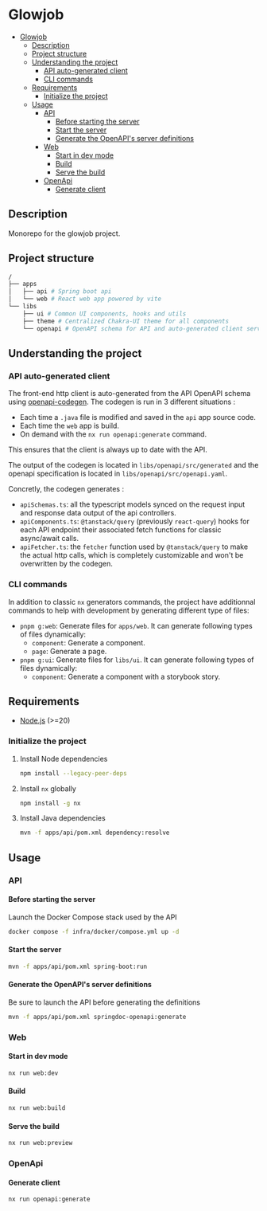 # Glowjob

* [Glowjob](#glowjob)
  * [Description](#description)
  * [Project structure](#project-structure)
  * [Understanding the project](#understanding-the-project)
    * [API auto-generated client](#api-auto-generated-client)
    * [CLI commands](#cli-commands)
  * [Requirements](#requirements)
    * [Initialize the project](#initialize-the-project)
  * [Usage](#usage)
    * [API](#api)
      * [Before starting the server](#before-starting-the-server)
      * [Start the server](#start-the-server)
      * [Generate the OpenAPI's server definitions](#generate-the-openapis-server-definitions)
    * [Web](#web)
      * [Start in dev mode](#start-in-dev-mode)
      * [Build](#build)
      * [Serve the build](#serve-the-build)
    * [OpenApi](#openapi)
      * [Generate client](#generate-client)

## Description

Monorepo for the glowjob project.

## Project structure

``` bash
/
├── apps 
│   ├── api # Spring boot api
│   └── web # React web app powered by vite
└── libs
    ├── ui # Common UI components, hooks and utils
    ├── theme # Centralized Chakra-UI theme for all components
    └── openapi # OpenAPI schema for API and auto-generated client services and typescript models
```

## Understanding the project

### API auto-generated client

The front-end http client is auto-generated from the API OpenAPI schema using [openapi-codegen](https://github.com/fabien0102/openapi-codegen).
The codegen is run in 3 different situations :
- Each time a `.java` file is modified and saved in the `api` app source code.
- Each time the `web` app is build.
- On demand with the `nx run openapi:generate` command.

This ensures that the client is always up to date with the API.

The output of the codegen is located in `libs/openapi/src/generated` and the openapi specification is located in `libs/openapi/src/openapi.yaml`.

Concretly, the codegen generates :
- `apiSchemas.ts`: all the typescript models synced on the request input and response data output of the api controllers.
- `apiComponents.ts`: `@tanstack/query` (previously `react-query`) hooks for each API endpoint their associated fetch functions for classic async/await calls.
- `apiFetcher.ts`: the `fetcher` function used by `@tanstack/query` to make the actual http calls, which is completely customizable and won't be overwritten by the codegen.

### CLI commands

In addition to classic `nx` generators commands, the project have additionnal commands to help with development by generating different type of files:
- `pnpm g:web`: Generate files for `apps/web`. It can generate following types of files dynamically:
    - `component`: Generate a component.
    - `page`: Generate a page.
- `pnpm g:ui`: Generate files for `libs/ui`. It can generate following types of files dynamically:
    - `component`: Generate a component with a storybook story.

## Requirements

- [Node.js](https://nodejs.org/en/) (>=20)

### Initialize the project

1. Install Node dependencies
    ```bash
    npm install --legacy-peer-deps
    ```
2. Install `nx` globally
    ```bash
    npm install -g nx
    ```
3. Install Java dependencies
    ```bash
   mvn -f apps/api/pom.xml dependency:resolve
   ```

## Usage

### API

#### Before starting the server
Launch the Docker Compose stack used by the API

```bash
docker compose -f infra/docker/compose.yml up -d
```

#### Start the server
```bash
mvn -f apps/api/pom.xml spring-boot:run
```

#### Generate the OpenAPI's server definitions
Be sure to launch the API before generating the definitions
```bash
mvn -f apps/api/pom.xml springdoc-openapi:generate
```

### Web

#### Start in dev mode
```bash
nx run web:dev
```

#### Build
```bash
nx run web:build
```

#### Serve the build
```bash
nx run web:preview
```

### OpenApi

#### Generate client
```bash
nx run openapi:generate
```
